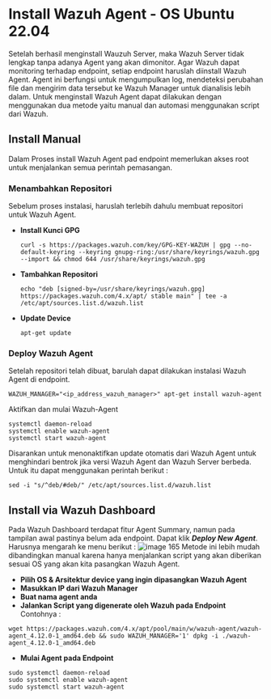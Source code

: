# Install Wazuh Agent - OS Ubuntu 22.04
Setelah berhasil menginstall Wauzuh Server, maka Wazuh Server tidak lengkap tanpa adanya Agent yang akan dimonitor. Agar Wazuh dapat monitoring terhadap endpoint, setiap endpoint haruslah diinstall Wazuh Agent. Agent ini berfungsi untuk mengumpulkan log, mendeteksi perubahan file dan mengirim data tersebut ke Wazuh Manager untuk dianalisis lebih dalam. Untuk menginstall Wazuh Agent dapat dilakukan dengan menggunakan dua metode yaitu manual dan automasi menggunakan script dari Wazuh.

## Install Manual
Dalam Proses install Wazuh Agent pad endpoint memerlukan akses root untuk menjalankan semua perintah pemasangan. 
### Menambahkan Repositori
Sebelum proses instalasi, haruslah terlebih dahulu membuat repositori untuk Wazuh Agent.
- **Install Kunci GPG**
  ```
  curl -s https://packages.wazuh.com/key/GPG-KEY-WAZUH | gpg --no-default-keyring --keyring gnupg-ring:/usr/share/keyrings/wazuh.gpg --import && chmod 644 /usr/share/keyrings/wazuh.gpg
  ```
- **Tambahkan Repositori**
  ```
  echo "deb [signed-by=/usr/share/keyrings/wazuh.gpg] https://packages.wazuh.com/4.x/apt/ stable main" | tee -a /etc/apt/sources.list.d/wazuh.list
  ```
- **Update Device**
  ```
  apt-get update
  ```
### Deploy Wazuh Agent 
Setelah repositori telah dibuat, barulah dapat dilakukan instalasi Wazuh Agent di endpoint.
```
WAZUH_MANAGER="<ip_address_wazuh_manager>" apt-get install wazuh-agent
```
Aktifkan dan mulai Wazuh-Agent
```
systemctl daemon-reload
systemctl enable wazuh-agent
systemctl start wazuh-agent
```
Disarankan untuk menonaktifkan update otomatis dari Wazuh Agent untuk menghindari bentrok jika versi Wazuh Agent dan Wazuh Server berbeda. Untuk itu dapat menggunakan perintah berikut :
```
sed -i "s/^deb/#deb/" /etc/apt/sources.list.d/wazuh.list
```

## Install via Wazuh Dashboard
Pada Wazuh Dashboard terdapat fitur Agent Summary, namun pada tampilan awal pastinya belum ada endpoint. Dapat klik **_Deploy New Agent_**. Harusnya mengarah ke menu berikut :
![image 165](https://github.com/user-attachments/assets/caeca90f-190e-4a6c-9f27-d8af319684b8)
Metode ini lebih mudah dibandingkan manual karena hanya menjalankan script yang akan diberikan sesuai OS yang akan kita pasangkan Wazuh Agent. 
- **Pilih OS & Arsitektur device yang ingin dipasangkan Wazuh Agent**
- **Masukkan IP dari Wazuh Manager**
- **Buat nama agent anda**
- **Jalankan Script yang digenerate oleh Wazuh pada Endpoint**
Contohnya :
```
wget https://packages.wazuh.com/4.x/apt/pool/main/w/wazuh-agent/wazuh-agent_4.12.0-1_amd64.deb && sudo WAZUH_MANAGER='1' dpkg -i ./wazuh-agent_4.12.0-1_amd64.deb
```
- **Mulai Agent pada Endpoint**
```
sudo systemctl daemon-reload
sudo systemctl enable wazuh-agent
sudo systemctl start wazuh-agent
```



